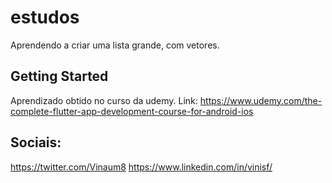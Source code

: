 # estudos

Aprendendo a criar uma lista grande, com vetores.

## Getting Started

Aprendizado obtido no curso da udemy.
Link: https://www.udemy.com/the-complete-flutter-app-development-course-for-android-ios


## Sociais:
https://twitter.com/Vinaum8
https://www.linkedin.com/in/vinisf/